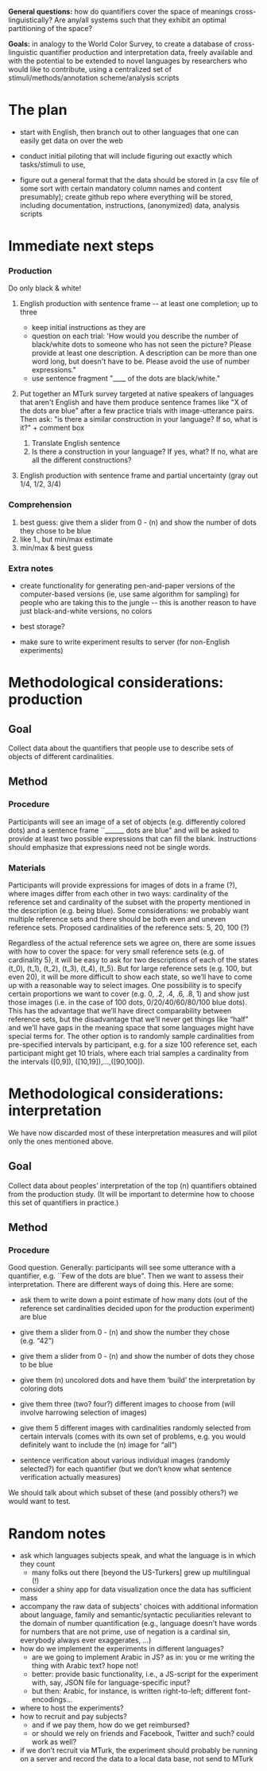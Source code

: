**General questions:** how do quantifiers cover the space of meanings cross-linguistically? Are any/all systems such that they exhibit an optimal partitioning of the space?

**Goals:** in analogy to the World Color Survey, to create a database of cross-linguistic quantifier production and interpretation data, freely available and with the potential to be extended to novel languages by researchers who would like to contribute, using a centralized set of stimuli/methods/annotation scheme/analysis scripts

The plan
========

-   start with English, then branch out to other languages that one can easily get data on over the web

-   conduct initial piloting that will include figuring out exactly which tasks/stimuli to use,

-   figure out a general format that the data should be stored in (a csv file of some sort with certain mandatory column names and content presumably); create github repo where everything will be stored, including documentation, instructions, (anonymized) data, analysis scripts

Immediate next steps
====================

### Production

Do only black & white!

1. English production with sentence frame -- at least one completion; up to three
	- keep initial instructions as they are
	- question on each trial: 'How would you describe the number of black/white dots to someone who has not seen the picture? Please provide at least one description. A description can be more than one word long, but doesn't have to be. Please avoid the use of number expressions."
	- use sentence fragment "____ of the dots are black/white."
	

2. Put together an MTurk survey targeted at native speakers of languages that aren't English and have them produce sentence frames like "X of the dots are blue" after a few practice trials with image-utterance pairs. Then ask: "is there a similar construction in your language? If so, what is it?" + comment box
	1. Translate English sentence
	2. Is there a construction in your language? If yes, what? If no, what are all the different constructions?



3. English production with sentence frame and partial uncertainty (gray out 1/4, 1/2, 3/4)

### Comprehension

1. best guess: give them a slider from 0 - (n) and show the number of dots they chose to be blue
2. like 1., but min/max estimate
3. min/max & best guess

### Extra notes

- create functionality for generating pen-and-paper versions of the computer-based versions (ie, use same algorithm for sampling) for people who are taking this to the jungle -- this is another reason to have just black-and-white versions, no colors

- best storage?

- make sure to write experiment results to server (for non-English experiments)


Methodological considerations: production
=========================================

Goal
----

Collect data about the quantifiers that people use to describe sets of objects of different cardinalities.

Method
------

### Procedure

Participants will see an image of a set of objects (e.g. differently colored dots) and a sentence frame \`\`\_\_\_\_\_\_ dots are blue" and will be asked to provide at least two possible expressions that can fill the blank. Instructions should emphasize that expressions need not be single words.

### Materials

Participants will provide expressions for images of dots in a frame (?), where images differ from each other in two ways: cardinality of the reference set and cardinality of the subset with the property mentioned in the description (e.g. being blue). Some considerations: we probably want multiple reference sets and there should be both even and uneven reference sets. Proposed cardinalities of the reference sets: 5, 20, 100 (?)

Regardless of the actual reference sets we agree on, there are some issues with how to cover the space: for very small reference sets (e.g. of cardinality 5), it will be easy to ask for two descriptions of each of the states \(t_0\), \(t_1\), \(t_2\), \(t_3\), \(t_4\), \(t_5\). But for large reference sets (e.g. 100, but even 20), it will be more difficult to show each state, so we’ll have to come up with a reasonable way to select images. One possibility is to specify certain proportions we want to cover (e.g. 0, .2, .4, .6, .8, 1) and show just those images (i.e. in the case of 100 dots, 0/20/40/60/80/100 blue dots). This has the advantage that we’ll have direct comparability between reference sets, but the disadvantage that we’ll never get things like “half” and we’ll have gaps in the meaning space that some languages might have special terms for. The other option is to randomly sample cardinalities from pre-specified intervals by participant, e.g. for a size 100 reference set, each participant might get 10 trials, where each trial samples a cardinality from the intervals \([0,9]\), \([10,19]\),…,\([90,100]\).

Methodological considerations: interpretation
=============================================

We have now discarded most of these interpretation measures and will pilot only the ones mentioned above.

Goal
----

Collect data about peoples’ interpretation of the top \(n\) quantifiers obtained from the production study. (It will be important to determine how to choose this set of quantifiers in practice.)

Method
------

### Procedure

Good question. Generally: participants will see some utterance with a quantifier, e.g. \`\`Few of the dots are blue". Then we want to assess their interpretation. There are different ways of doing this. Here are some:

-   ask them to write down a point estimate of how many dots (out of the reference set cardinalities decided upon for the production experiment) are blue

-   give them a slider from 0 - \(n\) and show the number they chose (e.g. “42”)

-   give them a slider from 0 - \(n\) and show the number of dots they chose to be blue

-   give them \(n\) uncolored dots and have them ‘build’ the interpretation by coloring dots

-   give them three (two? four?) different images to choose from (will involve harrowing selection of images)

-   give them 5 different images with cardinalities randomly selected from certain intervals (comes with its own set of problems, e.g. you would definitely want to include the \(n\) image for “all”)

-   sentence verification about various individual images (randomly selected?) for each quantifier (but we don’t know what sentence verification actually measures)

We should talk about which subset of these (and possibly others?) we would want to test.


Random notes
==========================

- ask which languages subjects speak, and what the language is in which they count 
	- many folks out there [beyond the US-Turkers] grew up multilingual (!)
- consider a shiny app for data visualization once the data has sufficient mass
- accompany the raw data of subjects' choices with additional information about language, family and semantic/syntactic peculiarities relevant to the domain of number quantification (e.g., language doesn't have words for numbers that are not prime, use of negation is a cardinal sin, everybody always ever exaggerates, ...)
- how do we implement the experiments in different languages? 
	- are we going to implement Arabic in JS? as in: you or me writing the thing with Arabic text? hope not!
	- better: provide basic functionality, i.e., a JS-script for the experiment with, say, JSON file for language-specific input?
	- but then: Arabic, for instance, is written right-to-left; different font-encodings...
- where to host the experiments?
- how to recruit and pay subjects?
	- and if we pay them, how do we get reimbursed?
	- or should we rely on friends and Facebook, Twitter and such? could work as well?
- if we don’t recruit via MTurk, the experiment should probably be running on a server and record the data to a local data base, not send to MTurk
